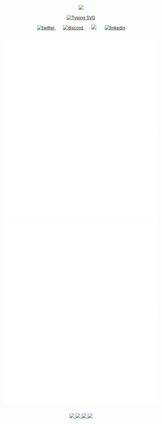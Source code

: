 <p align="center">
  <a href="https://github.com/Altaro97">
   <img src="https://user-images.githubusercontent.com/102146744/230168640-8e8a83fa-2f4c-4b9f-a141-aa62785cec7b.png" />
</a>
</p>

<p align="center">
  <!-- Typing SVG by DenverCoder1 - https://github.com/DenverCoder1/readme-typing-svg -->
  <a href="https://github.com/Altaro97">
    <img src="https://readme-typing-svg.demolab.com?font=Consolas&size=25&pause=1000&color=4A98DA&background=0029FF00&center=true&vCenter=true&width=500&lines=Future+Software+Engineer;Learning+addict;Mastering+Python" alt="Typing SVG" /></a>
</p>



<!-- Social icons section -->
<p align="center">
  <a href="https://twitter.com/Unreal_Alta" target="_blank"> <img src="https://user-images.githubusercontent.com/102146744/222545615-52d1a36d-9a25-42da-bad8-d5b78a94b86b.png" alt="twitter" height="35px"/> </a>
  &#8287;&#8287;&#8287;&#8287;&#8287;
  <a href="https://discordapp.com/users/435781221440684033" target="_blank"> <img src="https://user-images.githubusercontent.com/102146744/222545504-226ce328-45d3-4eca-9b8c-a8a2c1df1714.png" alt="discord" height="35px"/> </a>
  &#8287;&#8287;&#8287;&#8287;&#8287;
  <a href="https://dev.to/altaro97"><img height="35px" src="https://user-images.githubusercontent.com/102146744/230172751-964283a3-3e17-428a-b0f3-69438c26cc48.png"></a>
  &#8287;&#8287;&#8287;&#8287;&#8287;
  <a href="" target="_blank"> <img src="https://user-images.githubusercontent.com/102146744/222545692-b859a0d5-a16d-4dce-bda4-2ec6ad984486.png" alt="linkedin" height="35px"/> </a>
</p>

<br/>

<div align="center">

<a href="https://github.com/Altaro97/github-stats#gh-dark-mode-only">
<img src="https://github.com/Altaro97/github-stats/blob/master/generated/overview.svg#gh-dark-mode-only" />
<img src="https://github.com/Altaro97/github-stats/blob/master/generated/languages.svg#gh-dark-mode-only" />
</a>

<a href="https://github.com/Altaro97/github-stats#gh-light-mode-only">
<img src="https://github.com/Altaro97/github-stats/blob/master/generated/overview.svg#gh-dark-mode-only#gh-light-mode-only" />
<img src="https://github.com/Altaro97/github-stats/blob/master/generated/languages.svg#gh-dark-mode-only#gh-light-mode-only" />
</a> 
</div>
<br>
<div align="center">

<a href="https://www.lua.org/" target="_blank"> <img src="https://img.shields.io/badge/lua-%232C2D72.svg?style=for-the-badge&logo=lua&logoColor=white"/> </a> 
<a href="https://www.open-std.org/jtc1/sc22/wg14/" target="_blank"> <img src="https://img.shields.io/badge/C-00599C?style=for-the-badge&logo=c&logoColor=white"/> </a> 
<a href="https://www.python.org/" target="_blank"> <img src="https://img.shields.io/badge/Python-FFD43B?style=for-the-badge&logo=python&logoColor=blue"/> </a> 
<a href="https://isocpp.org/std/the-standard" target="_blank"> <img src="https://img.shields.io/badge/C%2B%2B-00599C?style=for-the-badge&logo=c%2B%2B&logoColor=white"/> </a>

  
</div>


